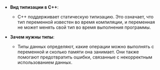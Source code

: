 - **Вид типизации в C++**:
    
    - C++ поддерживает статическую типизацию. Это означает, что тип переменной известен во время компиляции, и переменная не может менять свой тип во время выполнения программы.
        
- **Зачем нужны типы**:
    
    - Типы данных определяют, какие операции можно выполнять с переменной и сколько памяти она занимает. Они также помогают предотвратить ошибки, связанные с некорректным использованием данных.